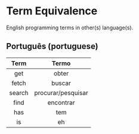 # Term Equivalence

English programming terms in other(s) language(s).

## Português (portuguese)

| Term | Termo |
| :--: | :---: |
| get | obter |
| fetch | buscar |
| search | procurar/pesquisar |
| find | encontrar |
| has | tem |
| is | eh |
